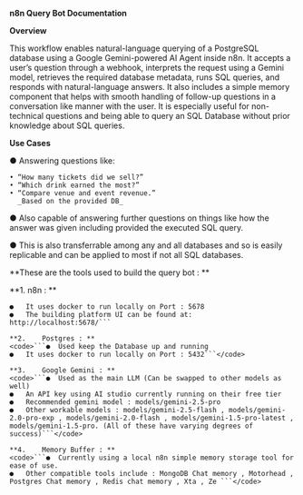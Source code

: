 **n8n Query Bot Documentation**

**Overview**

This workflow enables natural-language querying of a PostgreSQL database using a Google Gemini-powered AI Agent inside n8n. It accepts a user’s question through a webhook, interprets the request using a Gemini model, retrieves the required database metadata, runs SQL queries, and responds with natural-language answers. It also includes a simple memory component that helps with smooth handling of follow-up questions in a conversation like manner with the user. It is especially useful for non-technical questions and being able to query an SQL Database without prior knowledge about SQL queries.


**Use Cases**

●	Answering questions like:

	• “How many tickets did we sell?”
	• “Which drink earned the most?”
	• “Compare venue and event revenue.”
      _Based on the provided DB_
      
●	Also capable of answering further questions on things like how the answer was given including provided the executed SQL query.

●	This is also transferrable among any and all databases and so is easily replicable and can be applied to most if not all SQL databases.

**These are the tools used to build the query bot : **

**1.	n8n : **
```●	Open source workflow automation tool. 
●	It uses docker to run locally on Port : 5678
●	The building platform UI can be found at: http://localhost:5678/```

**2.	Postgres : **
<code>```●	Used keep the Database up and running
●	It uses docker to run locally on Port : 5432```</code> 

**3.	Google Gemini : **
<code>```●	Used as the main LLM (Can be swapped to other models as well)
●	An API key using AI studio currently running on their free tier
●	Recommended gemini model : models/gemini-2.5-pro
●	Other workable models : models/gemini-2.5-flash , models/gemini-2.0-pro-exp , models/gemini-2.0-flash , models/gemini-1.5-pro-latest ,  models/gemini-1.5-pro. (All of these have varying degrees of success)```</code> 

**4.	Memory Buffer : **
<code>```●	Currently using a local n8n simple memory storage tool for ease of use. 
●	Other compatible tools include : MongoDB Chat memory , Motorhead , Postgres Chat memory , Redis chat memory , Xta , Ze ```</code> 

